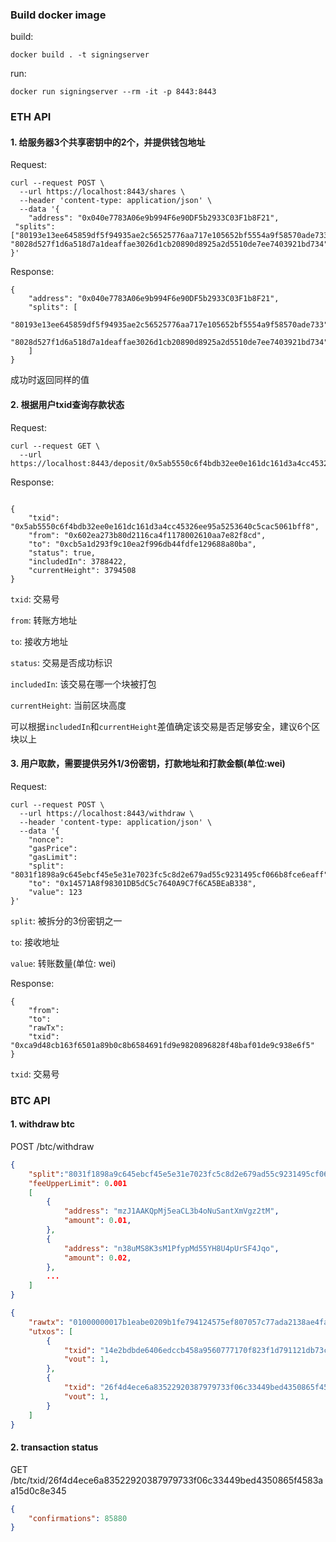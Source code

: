 ### Build docker image

build:

`docker build . -t signingserver`

run:

 `docker run signingserver --rm -it -p 8443:8443`

### ETH API

#### 1. 给服务器3个共享密钥中的2个，并提供钱包地址

Request:
```
curl --request POST \
  --url https://localhost:8443/shares \
  --header 'content-type: application/json' \
  --data '{
	"address": "0x040e7783A06e9b994F6e90DF5b2933C03F1b8F21",
 "splits":["80193e13ee645859df5f94935ae2c56525776aa717e105652bf5554a9f58570ade733", "8028d527f1d6a518d7a1deaffae3026d1cb20890d8925a2d5510de7ee7403921bd734"]
}'
```

Response:
```
{
    "address": "0x040e7783A06e9b994F6e90DF5b2933C03F1b8F21",
    "splits": [
        "80193e13ee645859df5f94935ae2c56525776aa717e105652bf5554a9f58570ade733",
        "8028d527f1d6a518d7a1deaffae3026d1cb20890d8925a2d5510de7ee7403921bd734"
    ]
}
```

成功时返回同样的值

#### 2. 根据用户txid查询存款状态

Request:

```
curl --request GET \
  --url https://localhost:8443/deposit/0x5ab5550c6f4bdb32ee0e161dc161d3a4cc45326ee95a5253640c5cac5061bff8
```

Response:

```

{
    "txid": "0x5ab5550c6f4bdb32ee0e161dc161d3a4cc45326ee95a5253640c5cac5061bff8",
    "from": "0x602ea273b80d2116ca4f1178002610aa7e82f8cd",
    "to": "0xcb5a1d293f9c10ea2f996db44fdfe129688a80ba",
    "status": true,
    "includedIn": 3788422,
    "currentHeight": 3794508
}
```


`txid`: 交易号

`from`: 转账方地址

`to`: 接收方地址

`status`: 交易是否成功标识

`includedIn`: 该交易在哪一个块被打包

`currentHeight`: 当前区块高度

可以根据`includedIn`和`currentHeight`差值确定该交易是否足够安全，建议6个区块以上

#### 3. 用户取款，需要提供另外1/3份密钥，打款地址和打款金额(单位:wei)


Request:

```
curl --request POST \
  --url https://localhost:8443/withdraw \
  --header 'content-type: application/json' \
  --data '{
    "nonce":
    "gasPrice":
    "gasLimit":
    "split": "8031f1898a9c645ebcf45e5e31e7023fc5c8d2e679ad55c9231495cf066b8fce6eaff",
    "to": "0x14571A8f98301DB5dC5c7640A9C7f6CA5BEaB338",
    "value": 123
}'
```

`split`: 被拆分的3份密钥之一

`to`: 接收地址

`value`: 转账数量(单位: wei)

Response:

```
{
    "from":
    "to":
    "rawTx":
    "txid": "0xca9d48cb163f6501a89b0c8b6584691fd9e9820896828f48baf01de9c938e6f5"
}
```

`txid`: 交易号

### BTC API

#### 1. withdraw btc

POST /btc/withdraw

```json
{
    "split":"8031f1898a9c645ebcf45e5e31e7023fc5c8d2e679ad55c9231495cf066b8fce6eaff",
    "feeUpperLimit": 0.001
    [
        {
            "address": "mzJ1AAKQpMj5eaCL3b4oNuSantXmVgz2tM",
            "amount": 0.01,
        },
        {
            "address": "n38uMS8K3sM1PfypMd55YH8U4pUrSF4Jqo",
            "amount": 0.02,
        },
        ...
    ]
}

```

```json
{
    "rawtx": "01000000017b1eabe0209b1fe794124575ef807057c77ada2138ae4fa8d6c4de0398a14f3f00000000494830450221008949f0cb400094ad2b5eb399d59d01c14d73d8fe6e96df1a7150deb388ab8935022079656090d7f6bac4c9a94e0aad311a4268e082a725f8aeae0573fb12ff866a5f01ffffffff01f0ca052a010000001976a914cbc20a7664f2f69e5355aa427045bc15e7c6c77288ac00000000",
    "utxos": [
        {
            "txid": "14e2bdbde6406edccb458a9560777170f823f1d791121db73cc5971596385f0e",
            "vout": 1,
        },
        {
            "txid": "26f4d4ece6a83522920387979733f06c33449bed4350865f4583aa15d0c8e345",
            "vout": 1,
        }
    ]
}
```

#### 2. transaction status

GET /btc/txid/26f4d4ece6a83522920387979733f06c33449bed4350865f4583aa15d0c8e345

```json
{
    "confirmations": 85880
}
```